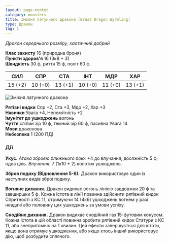 ```yaml
---
layout: page-nontoc
category: monsters
title: Змієня латунного дракона [Brass Dragon Wyrmling]
type: Дракон
tag: 1
---
```


_Дракон середнього розміру, хаотичний добрий_

**Клас захисту** 16 (природна броня)    
**Пункти здоров'я** 16 (3к8 + 3)    
**Швидкість** 30 ф, риття 15 ф, політ 60 ф.

| СИЛ     | СПР     | СТА     | ІНТ     | МДР     | ХАР     |
| ------- | ------- | ------- | ------- | ------- | ------- |
| 15 (+2) | 10 (+0) | 13 (+1) | 10 (+0) | 11 (+0) | 13 (+1) |

![Змієня латунного дракона](https://www.dndbeyond.com/avatars/thumbnails/30782/475/1000/1000/638061963543984454.png)

**Рятівні кидки** Спр +2, Ста +3, Мдр +2, Хар +3    
**Навички** Увага +4, Непомітність +2    
**Імунітет до ушкоджень** вогонь    
**Чуття** сліпий зір 10 ф, темний зір 60 ф, пасивна Увага 14    
**Мови** драконова    
**Небезпека** 1 (200 ПД)

### Дії
**Укус.** _Атака зброєю ближнього бою:_ +4 до влучання, досяжність 5 ф, одна ціль. _Влучання:_ 7 (1к10 + 2) колотих ушкоджень.    

**Зброя подиху (Відновлення 5-6).** Дракон використовує один із наступних видів зброї подиху.    

**Вогняне дихання.** Дракон видихає вогонь лінією завдовжки 20 ф та завширшки 5 ф. Кожна істота в лінії повинна здійснити рятівний кидок Спритності з КС 11, отримуючи 14 (4к6) ушкоджень вогнем у разі невдачі або половину цих ушкоджень за умови успіху.    

**Снодійне дихання.** Дракон видихає снодійний газ 15-футовим конусом. Кожна істота в цій області повинна зробити рятівний кидок Статури з КС 11, або знепритомніє на 1 хвилин. Цей ефекти завершується для істоти, якщо вона отримує ушкодження, або якщо хтось інший використовує дію, щоб розбудити сплячого.
